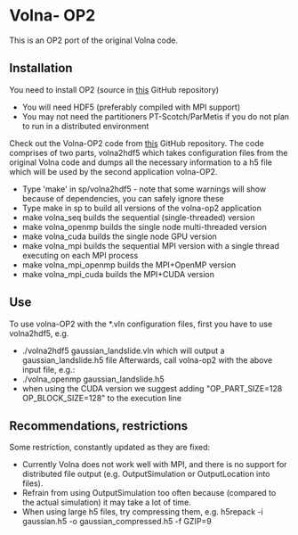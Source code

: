 Volna- OP2
=====

This is an OP2 port of the original Volna code.

## Installation
You need to install OP2 (source in [this](https://github.com/OP2/OP2-Common) GitHub repository)
 * You will need HDF5 (preferably compiled with MPI support)
 * You may not need the partitioners PT-Scotch/ParMetis if you do not plan to run in a distributed environment

Check out the Volna-OP2 code from [this](https://github.com/reguly/Volna) GitHub repository. The code comprises of two parts, volna2hdf5 which takes configuration files from the original Volna code and dumps all the necessary information to a h5 file which will be used by the second application volna-OP2.
 * Type 'make' in sp/volna2hdf5 - note that some warnings will show because of dependencies, you can safely ignore these
 * Type make in sp to build all versions of the volna-op2 application
  * make volna_seq builds the sequential (single-threaded) version
  * make volna_openmp builds the single node multi-threaded version
  * make volna_cuda builds the single node GPU version
  * make volna_mpi builds the sequential MPI version with a single thread executing on each MPI process
  * make volna_mpi_openmp builds the MPI+OpenMP version
  * make volna_mpi_cuda builds the MPI+CUDA version
		
## Use
To use volna-OP2 with the *.vln configuration files, first you have to use volna2hdf5, e.g.
 * ./volna2hdf5 gaussian_landslide.vln which will output a gaussian_landslide.h5 file
Afterwards, call volna-op2 with the above input file, e.g.:
 * ./volna_openmp gaussian_landslide.h5
 * when using the CUDA version we suggest adding "OP_PART_SIZE=128 OP_BLOCK_SIZE=128" to the execution line

## Recommendations, restrictions
Some restriction, constantly updated as they are fixed:
 * Currently Volna does not work well with MPI, and there is no support for distributed file output (e.g. OutputSimulation or OutputLocation into files).
 * Refrain from using OutputSimulation too often because (compared to the actual simulation) it may take a lot of time.
 * When using large h5 files, try compressing them, e.g. h5repack -i gaussian.h5 -o gaussian_compressed.h5 -f GZIP=9